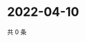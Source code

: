# 2022-04-10

共 0 条

<!-- BEGIN WEIBO -->
<!-- 最后更新时间 Sun Apr 10 2022 16:01:16 GMT+0800 (China Standard Time) -->

<!-- END WEIBO -->
